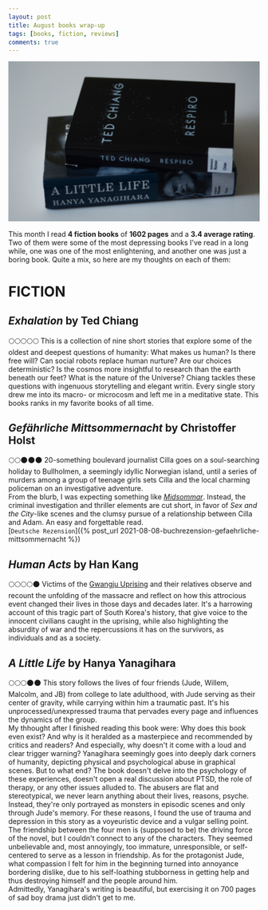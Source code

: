 ```yaml
---
layout: post
title: August books wrap-up
tags: [books, fiction, reviews]
comments: true
---
```


![cover](../assets/img/augustbooks.JPG)

This month I read **4 fiction books** of **1602 pages** and a **3.4 average rating**. Two of them were some of the most depressing books I've read in a long while, one was one of the most enlightening, and another one was just a boring book. Quite a mix, so here are my thoughts on each of them:

# FICTION
## *Exhalation* by Ted Chiang
🌕🌕🌕🌕🌕 This is a collection of nine short stories that explore some of the oldest and deepest questions of humanity: What makes us human? Is there free will? Can social robots replace human nurture? Are our choices deterministic? Is the cosmos more insightful to research than the earth beneath our feet? What is the nature of the Universe? Chiang tackles these questions with ingenuous storytelling and elegant writin. Every single story drew me into its macro- or microcosm and left me in a meditative state. This books ranks in my favorite books of all time.

## *Gefährliche Mittsommernacht* by Christoffer Holst
🌕🌕🌑🌑🌑 20-something boulevard journalist Cilla goes on a soul-searching holiday to Bullholmen, a seemingly idyllic Norwegian island, until a series of murders among a group of teenage girls sets Cilla and the local charming policeman on an investigative adventure.  
From the blurb, I was expecting something like [*Midsommar*](https://www.youtube.com/watch?v=1Vnghdsjmd0). Instead, the criminal investigation and thriller elements are cut short, in favor of *Sex and the City*-like scenes and the clumsy pursue of a relationship between Cilla and Adam. An easy and forgettable read.  
[`Deutsche Rezension`]({% post_url 2021-08-08-buchrezension-gefaehrliche-mittsommernacht %})

## *Human Acts* by Han Kang
🌕🌕🌕🌕🌑 Victims of the [Gwangju Uprising](https://en.wikipedia.org/wiki/Gwangju_Uprising) and their relatives observe and recount the unfolding of the massacre and reflect on how this attrocious event changed their lives in those days and decades later. It's a harrowing account of this tragic part of South Korea's history, that give voice to the innocent civilians caught in the uprising, while also highlighting the absurdity of war and the repercussions it has on the survivors, as individuals and as a society.

## *A Little Life* by Hanya Yanagihara
🌕🌕🌕🌑🌑 This story follows the lives of four friends (Jude, Willem, Malcolm, and JB) from college to late adulthood, with Jude serving as their center of gravity, while carrying within him a traumatic past. It's his unprocessed/unexpressed trauma that pervades every page and influences the dynamics of the group.  
My thhought after I finished reading this book were: Why does this book even exist? And why is it heralded as a masterpiece and recommended by critics and readers? And especially, why doesn't it come with a loud and clear trigger warning? Yanagihara seemingly goes into deeply dark corners of humanity, depicting physical and psychological abuse in graphical scenes. But to what end? The book doesn't delve into the psychology of these experiences, doesn't open a real discussion about PTSD, the role of therapy, or any other issues alluded to.  The abusers are flat and stereotypical, we never learn anything about their lives, reasons, psyche. Instead, they're only portrayed as monsters in episodic scenes and only through Jude's memory. For these reasons, I found the use of trauma and depression in this story as a voyeuristic device and a vulgar selling point.
The friendship between the four men is (supposed to be) the driving force of the novel, but I couldn't connect to any of the characters. They seemed unbelievable and, most annoyingly, too immature, unresponsible, or self-centered to serve as a lesson in friendship. As for the protagonist Jude, what compassion I felt for him in the beginning turned into annoyance bordering dislike, due to his self-loathing stubborness in getting help and thus destroying himself and the people around him.  
Admittedly, Yanagihara's writing is beautiful, but exercising it on 700 pages of sad boy drama just didn't get to me.